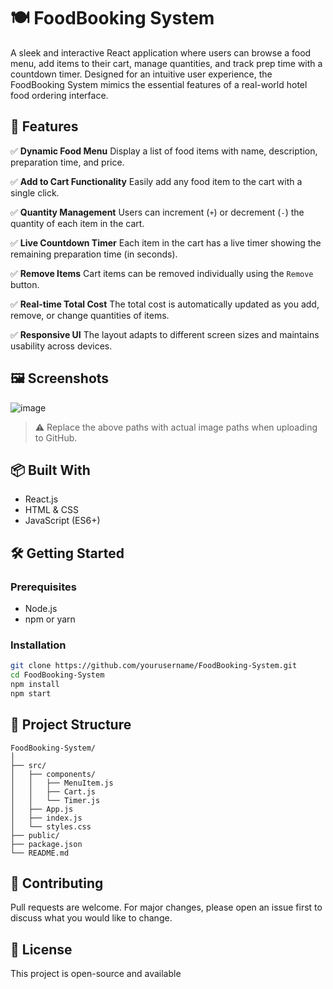 

# 🍽️ FoodBooking System

A sleek and interactive React application where users can browse a food menu, add items to their cart, manage quantities, and track prep time with a countdown timer. Designed for an intuitive user experience, the FoodBooking System mimics the essential features of a real-world hotel food ordering interface.

## 🚀 Features

✅ **Dynamic Food Menu**
Display a list of food items with name, description, preparation time, and price.

✅ **Add to Cart Functionality**
Easily add any food item to the cart with a single click.

✅ **Quantity Management**
Users can increment (`+`) or decrement (`-`) the quantity of each item in the cart.

✅ **Live Countdown Timer**
Each item in the cart has a live timer showing the remaining preparation time (in seconds).

✅ **Remove Items**
Cart items can be removed individually using the `Remove` button.

✅ **Real-time Total Cost**
The total cost is automatically updated as you add, remove, or change quantities of items.

✅ **Responsive UI**
The layout adapts to different screen sizes and maintains usability across devices.

## 🖼️ Screenshots

![image](https://github.com/user-attachments/assets/47c418e2-956f-489a-a19b-7bc396d51d57)


> ⚠️ Replace the above paths with actual image paths when uploading to GitHub.

## 📦 Built With

* React.js
* HTML & CSS
* JavaScript (ES6+)

## 🛠️ Getting Started

### Prerequisites

* Node.js
* npm or yarn

### Installation

```bash
git clone https://github.com/yourusername/FoodBooking-System.git
cd FoodBooking-System
npm install
npm start
```

## 📁 Project Structure

```
FoodBooking-System/
│
├── src/
│   ├── components/
│   │   ├── MenuItem.js
│   │   ├── Cart.js
│   │   └── Timer.js
│   ├── App.js
│   ├── index.js
│   └── styles.css
├── public/
├── package.json
└── README.md
```

## 🤝 Contributing

Pull requests are welcome. For major changes, please open an issue first to discuss what you would like to change.

## 📃 License

This project is open-source and available 


